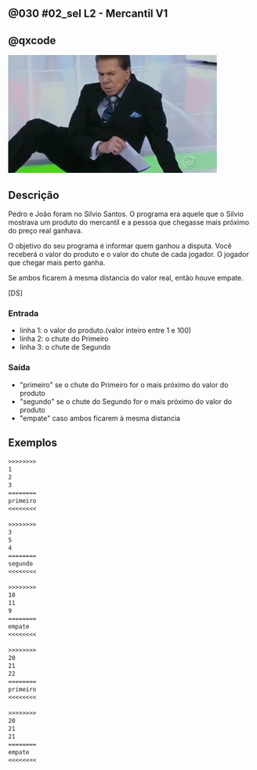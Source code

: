 ## @030 #02_sel L2 - Mercantil V1
## @qxcode

![](__capa.jpg)

## Descrição

Pedro e João foram no Silvio Santos. O programa era aquele
que o Silvio mostrava um produto do mercantil e a pessoa
que chegasse mais próximo do preço real ganhava.

O objetivo do seu programa é informar quem ganhou a disputa.
Você receberá o valor do produto e o valor do chute de cada jogador.
O jogador que chegar mais perto ganha.

Se ambos ficarem à mesma distancia do valor real, então houve empate.

[DS]

### Entrada
* linha 1: o valor do produto.(valor inteiro entre 1 e 100)
* linha 2: o chute do Primeiro
* linha 3: o chute de Segundo

### Saída
* "primeiro" se o chute do Primeiro for o mais próximo do valor do produto
* "segundo" se o chute do Segundo for o mais próximo do valor do produto
* "empate" caso ambos ficarem à mesma distancia

## Exemplos

```
>>>>>>>>
1
2
3
========
primeiro
<<<<<<<<

>>>>>>>>
3
5
4
========
segundo
<<<<<<<<

>>>>>>>>
10
11
9
========
empate
<<<<<<<<

>>>>>>>>
20
21
22
========
primeiro
<<<<<<<<

>>>>>>>>
20
21
21
========
empate
<<<<<<<<
```

#

